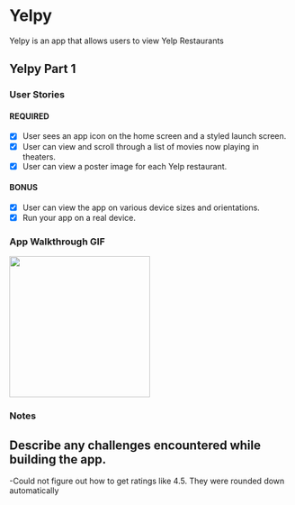 # Yelpy

Yelpy is an app that allows users to view Yelp Restaurants

## Yelpy Part 1

### User Stories

#### REQUIRED
- [x] User sees an app icon on the home screen and a styled launch screen.
- [x] User can view and scroll through a list of movies now playing in theaters.
- [x] User can view a poster image for each Yelp restaurant.

#### BONUS
- [x] User can view the app on various device sizes and orientations.
- [x] Run your app on a real device.

### App Walkthrough GIF

<img src="http://g.recordit.co/QL4utA1XX4.gif" width=250><br>

### Notes
Describe any challenges encountered while building the app.
---
-Could not figure out how to get ratings like 4.5. They were rounded down automatically 
